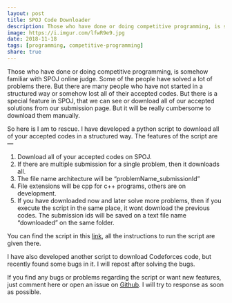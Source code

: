 ```yaml
---  
layout: post  
title: SPOJ Code Downloader  
description: Those who have done or doing competitive programming, is somehow familiar with SPOJ online judge...  
image: https://i.imgur.com/lfwR9e9.jpg  
date: 2018-11-18  
tags: [programming, competitive-programming]  
share: true  
---  
```

  
Those who have done or doing competitive programming, is somehow familiar with SPOJ online judge. Some of the people have solved a lot of problems there. But there are many people who have not started in a structured way or somehow lost all of their accepted codes. But there is a special feature in SPOJ, that we can see or download all of our accepted solutions from our submission page. But it will be really cumbersome to download them manually.  
  
So here is I am to rescue. I have developed a python script to download all of your accepted codes in a structured way. The features of the script are —  
  
1. Download all of your accepted codes on SPOJ.  
2. If there are multiple submission for a single problem, then it downloads all.  
3. The file name architecture will be “problemName_submissionId”  
4. File extensions will be cpp for c++ programs, others are on development.  
5. If you have downloaded now and later solve more problems, then if you execute the script in the same place, it wont download the previous codes. The submission ids will be saved on a text file name “downloaded” on the same folder.  
  
You can find the script in this [link](https://github.com/dipta007/spoj-code-downloader), all the instructions to run the script are given there.  
  
I have also developed another script to download Codeforces code, but recently found some bugs in it. I will repost after solving the bugs.  
  
If you find any bugs or problems regarding the script or want new features, just comment here or open an issue on [Github](https://github.com/dipta007/spoj-code-downloader/issues). I will try to response as soon as possible.  
      
  
